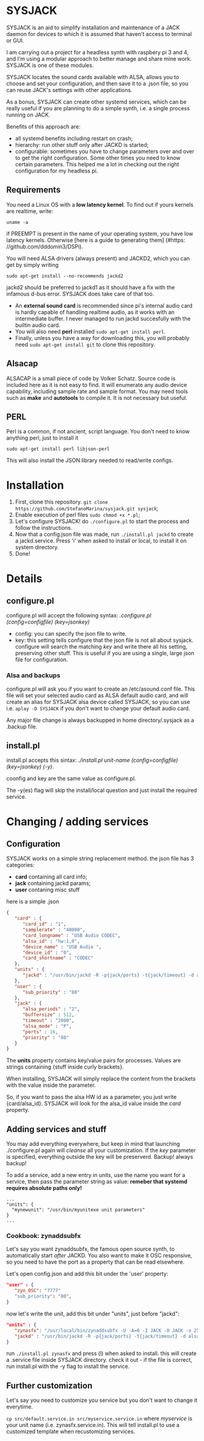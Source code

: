 # SYSJACK
SYSJACK is an aid to simplify installation and maintenance of a JACK daemon for devices to which it is assumed that haven't access
to terminal or GUI.

I am carrying out a project for a headless synth with raspbery pi 3 and 4, and I'm using a modular approach to better manage and share mine
work. SYSJACK is one of these modules.

SYSJACK locates the sound cards available with ALSA, allows you to choose and set your configuration, and then save it to a .json file,
so you can reuse JACK's settings with other applications.

As a bonus, SYSJACK can create other systemd services, which can be really useful if you are planning to do a simple synth, i.e. a single
process running on JACK.

Benefits of this approach are:
- all systemd benefits including restart on crash;
- hierarchy: run other stuff only after JACKD is started;
- configurable: sometimes you have to change parameters over and over to get the right configuration. Some other times you need to know certain parameters. This helped me a lot in checking out the right configuration for my headless pi.

## Requirements

You need a Linux OS with a **low latency kernel**. To find out if yours kernels are realtime, write:

```
uname -a
```

if PREEMPT is present in the name of your operating system, you have
low latency kernels. Otherwise [here is a guide to generating them] (#https: //github.com/dddomin3/DSPi).

You will need ALSA drivers (always present)  and JACKD2, which you can get by simply writing

```
sudo apt-get install --no-recommends jackd2
```

jackd2 should be preferred to jackd1 as it should have a fix with the infamous d-bus error. SYSJACK does take care of that too.

- An **external sound card** is recommended since pi's internal audio card is hardly capable of handling realtime audio, as it works
with an intermediate buffer. I never managed to run jackd succesfully with the builtin audio card.
- You will also need **perl** installed ```sudo apt-get install perl```.
- Finally, unless you have a way for downloading this, you will probably need ```sudo apt-get install git``` to clone this repository.

## Alsacap
ALSACAP is a small piece of code by Volker Schatz. Source code is included here as it is not easy to find. It will enumerate
any audio device capability, including sample rate and sample format. You may need tools such as __make__ and __autotools__ to
compile it. It is not necessary but useful.

## PERL
Perl is a common, if not ancient, script language. You don't need to know anything perl, just to install it
```
sudo apt-get install perl libjson-perl
```
This will also install the JSON library needed to read/write configs.

# Installation

1. First, clone this repository. ```git clone https://github.com/StefanoMarina/sysjack.git sysjack```;
2. Enable execution of perl files ```sudo chmod +x *.pl```;
3. Let's configure SYSJACK! do ```./configure.pl``` to start the process and follow the instructions.
4. Now that a config.json file was made, run ```./install.pl jackd``` to create a jackd.service. Press 'i' when asked to install or local, to install it on system directory.
5. Done!

# Details

## configure.pl
configure.pl will accept the following syntax: _.configure.pl (config=configfile) (key=jsonkey)_

- config: you can specify the json file to write.
- key: this setting tells configure that the json file is not all about sysjack. configure will search the matching _key_ and write there all his setting, preserving other stuff. This is useful if you are using a single, large json file for configuration.

### Alsa and backups
configure.pl will ask you if you want to create an /etc/asound.conf file. This file will set your selected audio card as ALSA default audio card, and will create an alias for SYSJACK alsa device called SYSJACK, so you can use i.e. ```aplay -D SYSJACK``` if you don't want to change your default audio card.

Any major file change is always backupped in home directory/.sysjack as a .backup file.

## install.pl
install.pl accepts this sintax: _./install.pl unit-name (config=configfile) (key=jsonkey) (-y)_.

coonfig and key are the same value as configure.pl.

The -y(es) flag will skip the install/local question and just install the required service.



# Changing / adding services

## Configuration
SYSJACK works on a simple string replacement method. the json file has 3 categories: 
- **card** containing all card info;
- **jack** containing jackd params;
- **user** contaning misc stuff

here is a simple .json
```json
{
   "card" : {
      "card_id" : "1",
      "samplerate" : "48000",
      "card_longname" : "USB Audio CODEC",
      "alsa_id" : "hw:1,0",
      "device_name" : "USB Audio ",
      "device_id" : "0",
      "card_shortname" : "CODEC"
   },
   "units" : {
      "jackd" : "/usr/bin/jackd -R -p{jack/ports} -t{jack/timeout} -d alsa -d{card/alsa_id} -{jack/alsa_mode} -p {jack/buffersize} -n {jack/alsa_periods} -r {card/samplerate} -s"
   },
   "user" : {
      "sub_priority" : "80"
   },
   "jack" : {
      "alsa_periods" : "2",
      "buffersize" : 512,
      "timeout" : "2000",
      "alsa_mode" : "P",
      "ports" : 16,
      "priority" : "80"
   }
}
```
The **units** property contains  key/value pairs for processes. Values are strings containing {stuff inside curly brackets}.

When installing, SYSJACK will simply replace the content from the brackets with the value inside the parameter.

So, if you want to pass the alsa HW id as a parameter, you just write {card/alsa_id}. SYSJACK will look for the alsa_id value inside the _card_ property.

## Adding services and stuff

You may add everything everywhere, but keep in mind that launching ./configure.pl again will _cleanse_ all your customization. If the _key_ parameter is specified, everything outside the key will be preserverd. Backup! always backup!

To add a service, add a new entry in units, use the name you want for a service, then pass the parameter string as value:
**remeber that systemd requires absolute paths only!**

```
...
"units": {
  "mynewunit": "/usr/bin/myunitexe unit parameters"
}
...
```

### Cookbook: zynaddsubfx

Let's say you want zynaddsubfx, the famous open source synth, to automatically start _after_ JACKD. You also want to make it OSC responsive, so you need to have the
port as a property that can be read elsewhere.

Let's open config.json and add this bit under the 'user' property:

```json
"user" : {
   "zyn_OSC": "7777"
   "sub_priority": "80",
}
```
now let's write the unit, add this bit under "units", just before "jackd":
```json
"units" : {
   "zynasfx": "/usr/local/bin/zynaddsubfx -U -A=0 -I JACK -O JACK -o 256 -b {jack/buffersize} -r {card/samplerate} -P {user/zyn_OSC}",
   "jackd" : "/usr/bin/jackd -R -p{jack/ports} -t{jack/timeout} -d alsa -d{card/alsa_id} -{jack/alsa_mode} -p {jack/buffersize} -n {jack/alsa_periods} -r {card/samplerate} -s"
}
```

run ```./install.pl zynasfx``` and press (l) when asked to install. this will create a .service file inside SYSJACK directory. check it out - if the file is correct, run install.pl with the -y flag to install the service.

## Further customization
Let's say you need to customize you service but you don't want to change it everytime.

```cp src/default.service.in src/myservice.service.in``` where _myservice_ is your unit name (i.e. zynasfx.service.in). This will tell install.pl to use a customized template when recustomizing services.

